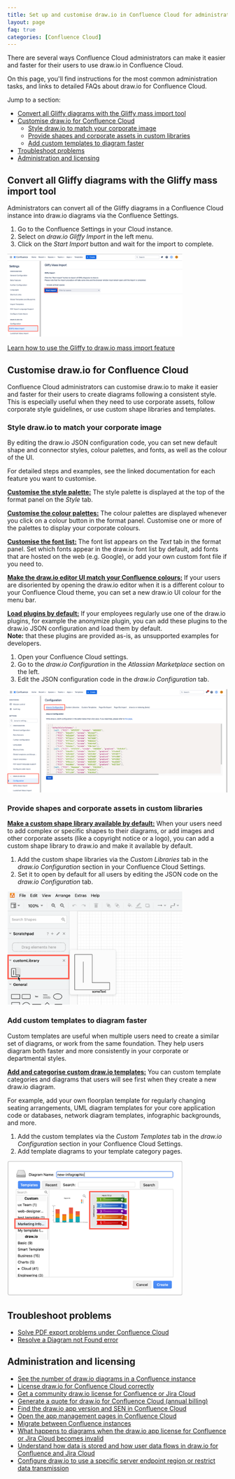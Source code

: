 ```yaml
---
title: Set up and customise draw.io in Confluence Cloud for administrators
layout: page
faq: true
categories: [Confluence Cloud]
---
```


There are several ways Confluence Cloud administrators can make it easier and faster for their users to use draw.io in Confluence Cloud. 

On this page, you'll find instructions for the most common administration tasks, and links to detailed FAQs about draw.io for Confluence Cloud. 

Jump to a section:
- [Convert all Gliffy diagrams with the Gliffy mass import tool](#convert-all-gliffy-diagrams-with-the-gliffy-mass-import-tool)
- [Customise draw.io for Confluence Cloud](#customise-drawio-for-confluence-cloud)
  - [Style draw.io to match your corporate image](#style-drawio-to-match-your-corporate-image)
  - [Provide shapes and corporate assets in custom libraries](#provide-shapes-and-corporate-assets-in-custom-libraries)
  - [Add custom templates to diagram faster](#add-custom-templates-to-diagram-faster)
- [Troubleshoot problems](#troubleshoot-problems)
- [Administration and licensing](#administration-and-licensing)


## Convert all Gliffy diagrams with the Gliffy mass import tool

Administrators can convert all of the Gliffy diagrams in a Confluence Cloud instance into draw.io diagrams via the Confluence Settings.

1. Go to the Confluence Settings in your Cloud instance.
2. Select on _draw.io Gliffy Import_ in the left menu.
3. Click on the _Start Import_ button and wait for the import to complete.

<img src="/assets/img/blog/confluence-cloud-start-gliffy-import.png" style="width=100%;max-width:400px;height:auto;" alt="Start the Gliffy mass import to draw.io diagrams in Confluence Cloud">

[Learn how to use the Gliffy to draw.io mass import feature](/doc/faq/mass-import-gliffy-confluence-cloud.html)


## Customise draw.io for Confluence Cloud

Confluence Cloud administrators can customise draw.io to make it easier and faster for their users to create diagrams following a consistent style. This is especially useful when they need to use corporate assets, follow corporate style guidelines, or use custom shape libraries and templates.

### Style draw.io to match your corporate image

By editing the draw.io JSON configuration code, you can set new default shape and connector styles, colour palettes, and fonts, as well as the colour of the UI.

For detailed steps and examples, see the linked documentation for each feature you want to customise.

[**Customise the style palette:**](/doc/faq/custom-styles-confluence-cloud.html) The style palette is displayed at the top of the format panel on the _Style_ tab.

[**Customise the colour palettes:**](/doc/faq/custom-colours-confluence-cloud.html) The colour palettes are displayed whenever you click on a colour button in the format panel. Customise one or more of the palettes to display your corporate colours.

[**Customise the font list:**](/doc/faq/custom-fonts-confluence-cloud.html) The font list appears on the _Text_ tab in the format panel. Set which fonts appear in the draw.io font list by default, add fonts that are hosted on the web (e.g. Google), or add your own custom font file if you need to.

[**Make the draw.io editor UI match your Confluence colours:**](/doc/faq/custom-ui-confluence-cloud.html) If your users are disoriented by opening the draw.io editor when it is a different colour to your Confluence Cloud theme, you can set a new draw.io UI colour for the menu bar.

[**Load plugins by default:**](/doc/faq/custom-plugins-confluence-cloud.html) If your employees regularly use one of the draw.io plugins, for example the anonymize plugin, you can add these plugins to the draw.io JSON configuration and load them by default.
<br />**Note:** that these plugins are provided as-is, as unsupported examples for developers.

1. Open your Confluence Cloud settings.
2. Go to the _draw.io Configuration_ in the _Atlassian Marketplace_ section on the left.
3. Edit the JSON configuration code in the _draw.io Configuration_ tab.

<img src="/assets/img/blog/drawio-configuration-custom-colours.png" style="max-width:100%;height:auto;" alt="Administrators can specify custom colours for draw.io in Confluence Cloud">

### Provide shapes and corporate assets in custom libraries

[**Make a custom shape library available by default:**](/doc/faq/custom-libraries-confluence-cloud.html) When your users need to add complex or specific shapes to their diagrams, or add images and other corporate assets (like a copyright notice or a logo), you can add a custom shape library to draw.io and make it available by default.

1. Add the custom shape libraries via the _Custom Libraries_ tab in the _draw.io Configuration_ section in your Confluence Cloud Settings.
2. Set it to open by default for all users by editing the JSON code on the _draw.io Configuration_ tab.

<img src="/assets/img/blog/custom-library-confluence-cloud.png" style="width=100%;max-width:400px;height:auto;" alt="Custom libraries appear under the scratchpad in Confluence Cloud">

### Add custom templates to diagram faster

Custom templates are useful when multiple users need to create a similar set of diagrams, or work from the same foundation. They help users diagram both faster and more consistently in your corporate or departmental styles.

[**Add and categorise custom draw.io templates:**](/doc/faq/custom-templates-confluence-cloud.html) You can custom template categories and diagrams that users will see first when they create a new draw.io diagram.

For example, add your own floorplan template for regularly changing seating arrangements, UML diagram templates for your core application code or databases, network diagram templates, infographic backgrounds, and more.

1. Add the custom templates via the _Custom Templates_ tab in the _draw.io Configuration_ section in your Confluence Cloud Settings.
2. Add template diagrams to your template category pages.

<img src="/assets/img/blog/new-diagram-custom-template-confluence-cloud.png" style="width=100%;max-width:400px;height:auto;" alt="Create a new diagram from a custom template in draw.io for Confluence Cloud">

## Troubleshoot problems

* [Solve PDF export problems under Confluence Cloud](/doc/faq/pdf-problems-confluence-cloud.html)
* [Resolve a Diagram not Found error](/doc/faq/diagram-not-found-drawio-confluence-cloud.html)

## Administration and licensing

* [See the number of draw.io diagrams in a Confluence instance](/doc/faq/number-of-diagams-in-confluence-instance.html)
* [License draw.io for Confluence Cloud correctly](/doc/faq/license-drawio-confluence-jira-cloud.html)
* [Get a community draw.io license for Confluence or Jira Cloud](/doc/faq/drawio-community-license-cloud.html)
* [Generate a quote for draw.io for Confluence Cloud (annual billing)](https://drawio.atlassian.net/servicedesk/customer/kb/view/4111859773)
* [Find the draw.io app version and SEN in Confluence Cloud](/doc/faq/app-version-confluence-cloud.html)
* [Open the app management pages in Confluence Cloud](/doc/faq/app-management-pages-confluence-jira-cloud.html)
* [Migrate between Confluence instances](/doc/faq/migrate-drawio-confluence.html)
* [What happens to diagrams when the draw.io app license for Confluence or Jira Cloud becomes invalid](/doc/faq/unlicensed-drawio-app-confluence-jira-cloud.html)
* [Understand how data is stored and how user data flows in draw.io for Confluence and Jira Cloud](/doc/faq/data-flow-confluence-jira-cloud.html)
* [Configure draw.io to use a specific server endpoint region or restrict data transmission](/blog/data-governance-lockdown.html)
